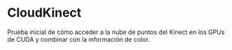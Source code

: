 # CloudKinect

Prueba inicial de cómo acceder a la nube de puntos del Kinect en los GPUs de CUDA y combinar con la información de color.
